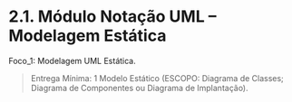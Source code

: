 # 2.1. Módulo Notação UML – Modelagem Estática

Foco_1: Modelagem UML Estática.

>Entrega Mínima: 1 Modelo Estático (ESCOPO: Diagrama de Classes; Diagrama de Componentes ou Diagrama de Implantação).
>
